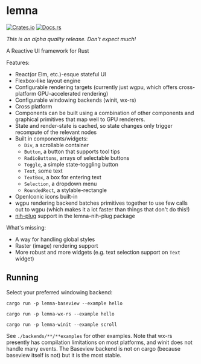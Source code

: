 # lemna

[![Crates.io](https://img.shields.io/crates/v/lemna)](https://crates.io/crates/lemna)
[![Docs.rs](https://docs.rs/lemna/badge.svg)](https://docs.rs/lemna)

*This is an alpha quality release. Don't expect much!*

A Reactive UI framework for Rust

Features:
- React(or Elm, etc.)-esque stateful UI
- Flexbox-like layout engine
- Configurable rendering targets (currently just wgpu, which offers cross-platform GPU-accelerated rendering)
- Configurable windowing backends (winit, wx-rs)
- Cross platform
- Components can be built using a combination of other components and graphical primitives that map well to GPU renderers.
- State and render-state is cached, so state changes only trigger recompute of the relevant nodes
- Built in components/widgets:
  - `Div`, a scrollable container
  - `Button`, a button that supports tool tips
  - `RadioButtons`, arrays of selectable buttons
  - `Toggle`, a simple state-toggling button
  - `Text`, some text
  - `TextBox`, a box for entering text
  - `Selection`, a dropdown menu
  - `RoundedRect`, a stylable-rectangle
- OpenIconic icons built-in
- wgpu rendering backend batches primitives together to use few calls out to wgpu (which makes it a lot faster than things that don't do this!)
- [nih-plug](https://github.com/robbert-vdh/nih-plug) support in the lemna-nih-plug package

What's missing:
- A way for handling global styles
- Raster (image) rendering support
- More robust and more widgets (e.g. text selection support on `Text` widget)


## Running
Select your preferred windowing backend:
```
cargo run -p lemna-baseview --example hello
```

```
cargo run -p lemna-wx-rs --example hello
```

```
cargo run -p lemna-winit --example scroll
```

See `./backends/**/**examples` for other examples. Note that wx-rs presently has compilation limitations on most platforms, and winit does not handle many events. The Baseview backend is not on cargo (because baseview itself is not) but it is the most stable.
